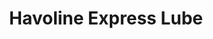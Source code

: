 ---
title: "Havoline Express Lube"
url: /ormond-beach/havoline-express-lube/
shop: Autowerkstatt
---